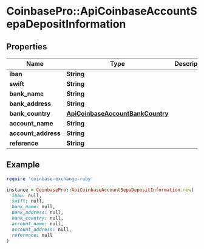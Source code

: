 # CoinbasePro::ApiCoinbaseAccountSepaDepositInformation

## Properties

| Name | Type | Description | Notes |
| ---- | ---- | ----------- | ----- |
| **iban** | **String** |  |  |
| **swift** | **String** |  |  |
| **bank_name** | **String** |  |  |
| **bank_address** | **String** |  |  |
| **bank_country** | [**ApiCoinbaseAccountBankCountry**](ApiCoinbaseAccountBankCountry.md) |  |  |
| **account_name** | **String** |  |  |
| **account_address** | **String** |  |  |
| **reference** | **String** |  |  |

## Example

```ruby
require 'coinbase-exchange-ruby'

instance = CoinbasePro::ApiCoinbaseAccountSepaDepositInformation.new(
  iban: null,
  swift: null,
  bank_name: null,
  bank_address: null,
  bank_country: null,
  account_name: null,
  account_address: null,
  reference: null
)
```


